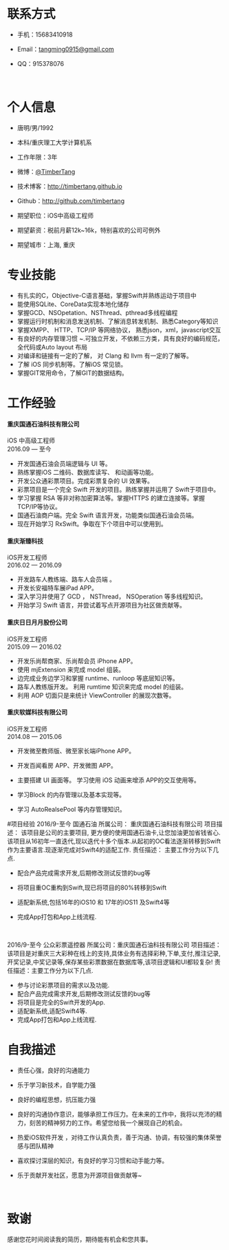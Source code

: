 # 联系方式
- 手机：15683410918

- Email：tangming0915@gmail.com 

- QQ：915378076

  ​

# 个人信息

- 唐明/男/1992
- 本科/重庆理工大学计算机系 
- 工作年限：3年
- 微博：[@TimberTang](http://weibo.com/TimberTang) 
- 技术博客：http://timbertang.github.io
- Github：http://github.com/timbertang

- 期望职位：iOS中高级工程师
- 期望薪资：税前月薪12k~16k，特别喜欢的公司可例外
- 期望城市：上海, 重庆 

# 专业技能

- 有扎实的C，Objective-C语言基础，掌握Swift并熟练运动于项目中
- 能使用SQLite、CoreData实现本地化储存
- 掌握GCD、NSOpetation、NSThread、pthread多线程编程
- 掌握运行时机制和消息发送机制、了解消息转发机制、熟悉Category等知识  
- 掌握XMPP、 HTTP、TCP/IP 等网络协议， 熟悉json，xml，javascript交互
- 有良好的内存管理习惯 ~.可独立开发，不依赖三方类，具有良好的编码规范，全代码或Auto layout 布局
- 对编译和链接有一定的了解， 对 Clang 和 llvm 有一定的了解等。
- 了解 iOS 同步机制等。了解iOS 常见锁。
- 掌握GIT常用命令，了解GIT的数据结构。



# 工作经验

#### 重庆国通石油科技有限公司
iOS 中高级工程师  
2016.09 — 至今  

- 开发国通石油会员端逻辑与 UI 等。  
- 熟练掌握iOS 二维码、数据库读写、 和动画等功能。  
- 开发公众通彩票项目。完成彩票复杂的 UI 效果等。  
- 彩票项目是一个完全 Swift 开发的项目。熟练掌握并运用了 Swift于项目中。  
- 学习掌握 RSA 等非对称加密算法等。掌握HTTPS 的建立连接等。掌握TCP/IP等协议。  
- 国通石油商户端。完全 Swift 语言开发，功能类似国通石油会员端。  
- 现在开始学习 RxSwift。争取在下个项目中可以使用到。  

#### 重庆渐臻科技
iOS开发工程师  
2016.02 — 2016.09  

- 开发路车人教练端、路车人会员端 。   
- 开发长安福特车展iPad APP。  
- 深入学习并使用了 GCD ， NSThread， NSOperation 等多线程知识。  
- 开始学习 Swift 语言，并尝试着写点开源项目为社区做贡献等。

#### 重庆日日月月股份公司
iOS开发工程师  
2015.09 — 2016.02  

- 开发乐尚帮商家、乐尚帮会员 iPhone APP。  
- 使用 mjExtension 来完成 model 组装。  
- 边完成业务边学习和掌握 runtime、runloop 等底层知识等。  
- 路车人教练版开发。 利用 rumtime 知识来完成 model 的组装。  
- 利用 AOP 切面只是来统计 ViewController 的展现次数等。


#### 重庆软媒科技有限公司
iOS开发工程师  
2014.08 — 2015.06  

- 开发微至教师版、微至家长端iPhone APP。  


- 开发百闻看房 APP、开发微图 APP。  
- 主要搭建 UI 画面等。 学习使用 iOS 动画来增添 APP的交互使用等。  
- 学习Block 的内存管理以及基本实现等。  
- 学习 AutoRealsePool 等内存管理知识。  



#项目经验
2016/9-至今	国通石油
所属公司：	重庆国通石油科技有限公司
项目描述：	该项目是公司的主要项目, 更方便的使用国通石油卡,让您加油更加省钱省心.
该项目从16初年一直迭代,现以迭代十多个版本.从起初的OC看法逐渐转移到Swift作为主要语言.现逐渐完成对Swift4的适配工作.
责任描述：	主要工作分为以下几点.
- 配合产品完成需求开发,后期修改测试反馈的bug等

- 将项目重OC重构到Swift,现已将项目的80%转移到Swift

- 适配新系统,包括16年的iOS10 和 17年的iOS11 及Swift4等

- 完成App打包和App上线流程.    

  ​

2016/9-至今  公众彩票遥控器
所属公司：重庆国通石油科技有限公司
项目描述：该项目是对重庆三大彩种在线上的支持,具体业务有选择彩种,下单,支付,推注记录,开奖记录,中奖记录等,保存某些彩票数据在数据库等,该项目逻辑和UI都较复杂!
责任描述：主要工作分为以下几点.

- 参与讨论彩票项目的需求以及功能.
- 配合产品完成需求开发,后期修改测试反馈的bug等 
- 将项目是完全的Swift开发的App.
- 适配新系统,适配Swift4等. 
- 完成App打包和App上线流程. 

# 自我描述

- 责任心强，良好的沟通能力

- 乐于学习新技术，自学能力强

- 良好的编程思想，抗压能力强

- 良好的沟通协作意识，能够承担工作压力。在未来的工作中，我将以充沛的精力，刻苦的精神努力的工作。希望您给我一个展现自己的机会。

- 热爱iOS软件开发 ，对待工作认真负责，善于沟通、协调，有较强的集体荣誉感与团队精神

- 喜欢探讨深层的知识，有良好的学习习惯和动手能力等。

- 乐于贡献开发社区，愿意为开源项目做贡献等~

  ​

# 致谢
感谢您花时间阅读我的简历，期待能有机会和您共事。